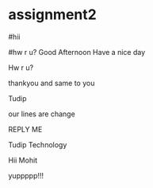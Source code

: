 # assignment2
#hii

#hw r u?
Good Afternoon
Have a nice day

Hw r u?

thankyou and same to you	

Tudip

our lines are change

REPLY ME

Tudip Technology

Hii Mohit

yuppppp!!!



